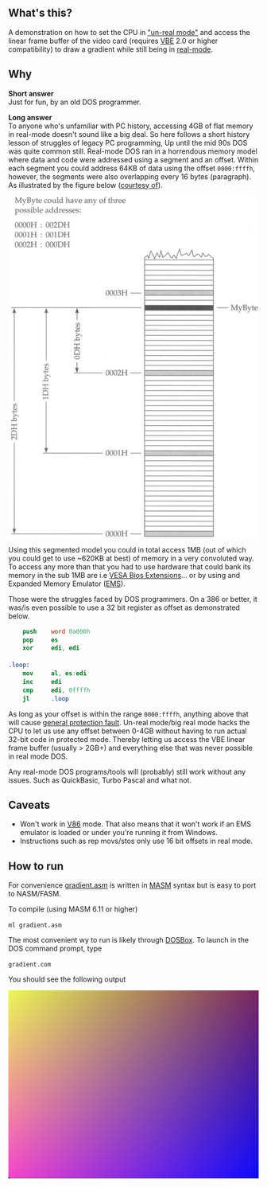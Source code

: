 What's this?
-----
A demonstration on how to set the CPU in ["un-real mode"](https://wiki.osdev.org/Unreal_Mode) and access the
linear frame buffer of the video card (requires [VBE](https://en.wikipedia.org/wiki/VESA_BIOS_Extensions) 2.0 
or higher compatibility) to draw a gradient while still being in [real-mode](https://wiki.osdev.org/Real_Mode). 

Why
------
**Short answer**\
Just for fun, by an old DOS programmer.

**Long answer**\
To anyone who's unfamiliar with PC history, accessing 4GB of flat memory in real-mode doesn't sound 
like a big deal. So here follows a short history lesson of struggles of legacy PC programming, Up until 
the mid 90s DOS was quite common still. Real-mode DOS ran in a horrendous memory model where data and 
code were addressed using a segment and an offset. Within each segment you could address 64KB of data 
using the offset `0000:ffffh`, however, the segments were also overlapping every 16 bytes (paragraph). 
As illustrated by the figure below ([courtesy of](http://www.c-jump.com/CIS77/ASM/Memory/lecture.html)). 

![real-mode segmented memory model](doc/images/segments_n_offsets.png) 

Using this segmented model you could in total access 1MB (out of which you could get to use ~620KB at best)
of memory in a very convoluted way. To access any more than that you had to use hardware that could bank 
its memory in the sub 1MB are i.e [VESA Bios Extensions](https://web.archive.org/web/20120328134352/http://www.opferman.net/Text/svga.txt)... 
or by using and Expanded Memory Emulator ([EMS](https://en.wikipedia.org/wiki/Expanded_memory)).

Those were the struggles faced by DOS programmers. On a 386 or better, it was/is even possible to 
use a 32 bit register as offset as demonstrated below. 

```nasm
    push    word 0a000h
    pop     es
    xor     edi, edi

.loop:
    mov     al, es:edi
    inc     edi
    cmp     edi, 0ffffh
    jl      .loop
```

As long as your offset is within the range `0000:ffffh`, anything above that will cause 
[general protection fault](https://en.wikipedia.org/wiki/General_protection_fault). Un-real 
mode/big real mode hacks the CPU to let us use any offset between 0-4GB without having to run
actual 32-bit code in protected mode. Thereby letting us access the VBE linear frame buffer (usually > 2GB+)
and everything else that was never possible in real mode DOS.

Any real-mode DOS programs/tools will (probably) still work without any issues. 
Such as QuickBasic, Turbo Pascal and what not.  

Caveats
------
 - Won't work in [V86](https://en.wikipedia.org/wiki/Virtual_8086_mode) mode. That also means 
   that it won't work if an EMS emulator is loaded or under you're running it from Windows.
 - Instructions such as rep movs/stos only use 16 bit offsets in real mode.
 

How to run
------
For convenience [gradient.asm](src/gradient.asm) is written in [MASM](https://en.wikipedia.org/wiki/Microsoft_Macro_Assembler) 
syntax but is easy to port to NASM/FASM. 

To compile (using MASM 6.11 or higher)

`ml gradient.asm`

The most convenient wy to run is likely through [DOSBox](https://www.dosbox.com/). To launch
in the DOS command prompt, type

`gradient.com` 

You should see the following output

![gradient](doc/images/output.png)

